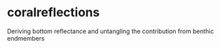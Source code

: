 # coralreflections
Deriving bottom reflectance and untangling the contribution from benthic endmembers
